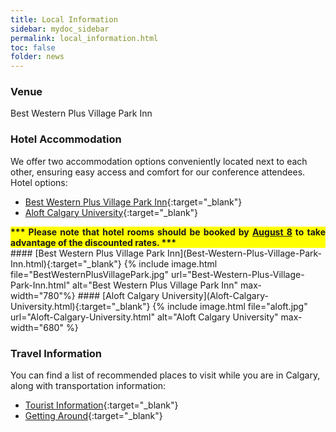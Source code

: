 ```yaml
---
title: Local Information
sidebar: mydoc_sidebar
permalink: local_information.html
toc: false
folder: news
---
```

### Venue
Best Western Plus Village Park Inn

<!-- ### Opening reception

### Social event --->

### Hotel Accommodation

We offer two accommodation options conveniently located next to each other, ensuring easy access and comfort for our conference attendees.
Hotel options:
* [Best Western Plus Village Park Inn](Best-Western-Plus-Village-Park-Inn.html){:target="_blank"}  
* [Aloft Calgary University](Aloft-Calgary-University.html){:target="_blank"}  

<div style="text-align: justify; background-color: yellow;">
  <b>*** Please note that hotel rooms should be booked by <u>August 8</u> to take advantage of the discounted rates. ***</b>
</div>
#### [Best Western Plus Village Park Inn](Best-Western-Plus-Village-Park-Inn.html){:target="_blank"}  
{% include image.html file="BestWesternPlusVillagePark.jpg" url="Best-Western-Plus-Village-Park-Inn.html" alt="Best Western Plus Village Park Inn" max-width="780"%} 
#### [Aloft Calgary University](Aloft-Calgary-University.html){:target="_blank"} 
 {% include image.html file="aloft.jpg" url="Aloft-Calgary-University.html" alt="Aloft Calgary University" max-width="680" %}  

### Travel Information
You can find a list of recommended places to visit while you are in Calgary, along with transportation information:
* [Tourist Information](Tourist-Information.html){:target="_blank"}
* [Getting Around](Getting-Around.html){:target="_blank"}


 